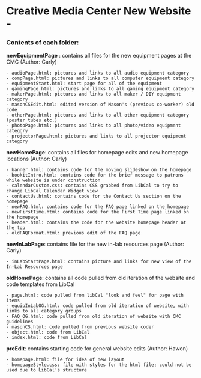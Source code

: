 # Creative Media Center New Website -

### Contents of each folder:

**newEquipmentPage** : contains all files for the new equipment pages at the CMC (Author: Carly)

    - audioPage.html: pictures and links to all audio equipment category 
    - compPage.html: pictures and links to all computer equipment category
    - equipmentStart.html: start page for all of the equipment
    - gamingPage.html: pictures and links to all gaming equipment category
    - makerPage.html: pictures and links to all maker / DIY equipment category 
    - masonCSEdit.html: edited version of Mason's (previous co-worker) old code
    - otherPage.html: pictures and links to all other equipment category (poster tubes etc.)
    - photoPage.html: pictures and links to all photo/video equipment category
    - projectorPage.html: pictures and links to all projector equipment category

**newHomePage**: contains all files for homepage edits and new homepage locations (Author: Carly)

    - banner.html: contains code for the moving slideshow on the homepage
    - bookitIntro.html: contains code for the brief message to patrons while website is under construction
    - calendarCustom.css: contains CSS grabbed from LibCal to try to change LibCal Calendar Widget view
    - contactUs.html: contains code for the Contact Us section on the homepage
    - newFAQ.html: contains code for the FAQ page linked on the homepage
    - newFirstTime.html: contains code for the First Time page linked on the homepage
    - header.html: contains the code for the website homepage header at the top
    - oldFAQFormat.html: previous edit of the FAQ page

**newInLabPage**: contains file for the new in-lab resources page (Author: Carly)

    - inLabStartPage.html: contains picture and links for new view of the In-Lab Resources page

**oldHomePage**: contains all code pulled from old iteration of the website and code templates from LibCal

    - page.html: code pulled from libCal "look and feel" for page with items
    - equipInLabOG.html: code pulled from old iteration of website, with links to all category groups
    - FAQ_OG.html: code pulled from old iteration of website with CMC guidelines
    - masonCS.html: code pulled from previous website coder
    - object.html: code from LibCal
    - index.html: code from LibCal

**preEdit**: contains starting code for general website edits (Author: Hawon)

    - homepage.html: file for idea of new layout
    - homepageStyle.css: file with styles for the html file; could not be used due to LibCal's structure